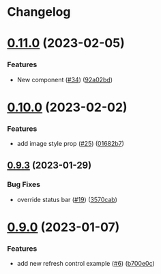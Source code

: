 # Changelog

# [0.11.0](https://github.com/kanelloc/react-native-animated-header-scroll-view/compare/v0.10.4...v0.11.0) (2023-02-05)


### Features

* New <AnimatedFlatList/> component ([#34](https://github.com/kanelloc/react-native-animated-header-scroll-view/issues/34)) ([92a02bd](https://github.com/kanelloc/react-native-animated-header-scroll-view/commit/92a02bd045e50221e1095d55d358a307e1905d26))

# [0.10.0](https://github.com/kanelloc/react-native-animated-header-scroll-view/compare/v0.9.4...v0.10.0) (2023-02-02)


### Features

* add image style prop ([#25](https://github.com/kanelloc/react-native-animated-header-scroll-view/issues/25)) ([01682b7](https://github.com/kanelloc/react-native-animated-header-scroll-view/commit/01682b7eca81e350c2a7cd5e586e9a44b06e87b6))

## [0.9.3](https://github.com/kanelloc/react-native-animated-header-scroll-view/compare/v0.9.2...v0.9.3) (2023-01-29)


### Bug Fixes

* override status bar ([#19](https://github.com/kanelloc/react-native-animated-header-scroll-view/issues/19)) ([3570cab](https://github.com/kanelloc/react-native-animated-header-scroll-view/commit/3570cab1ccf3330ed30a8d326fa003f25f33b146))

# [0.9.0](https://github.com/kanelloc/react-native-animated-header-scroll-view/compare/v0.8.7...v0.9.0) (2023-01-07)


### Features

* add new refresh control example ([#6](https://github.com/kanelloc/react-native-animated-header-scroll-view/issues/6)) ([b700e0c](https://github.com/kanelloc/react-native-animated-header-scroll-view/commit/b700e0c068fb18ab128a93dc0387287e3d88e17f))
